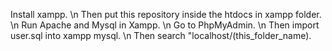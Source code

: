 Install xampp. 
\n Then put this repository inside the htdocs in xampp folder. 
\n Run Apache and Mysql in Xampp.
\n Go to PhpMyAdmin.
\n Then import user.sql into xampp mysql.
\n Then search "localhost/(this_folder_name).
